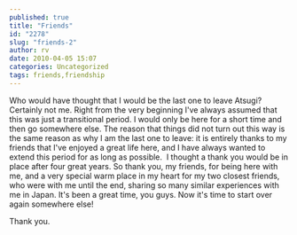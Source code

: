 ```yaml
---
published: true
title: "Friends"
id: "2278"
slug: "friends-2"
author: rv
date: 2010-04-05 15:07
categories: Uncategorized
tags: friends,friendship
---
```

Who would have thought that I would be the last one to leave Atsugi? Certainly not me. Right from the very beginning I've always assumed that this was just a transitional period. I would only be here for a short time and then go somewhere else. The reason that things did not turn out this way is the same reason as why I am the last one to leave: it is entirely thanks to my friends that I've enjoyed a great life here, and I have always wanted to extend this period for as long as possible.  I thought a thank you would be in place after four great years. So thank you, my friends, for being here with me, and a very special warm place in my heart for my two closest friends, who were with me until the end, sharing so many similar experiences with me in Japan. It's been a great time, you guys. Now it's time to start over again somewhere else!

Thank you.